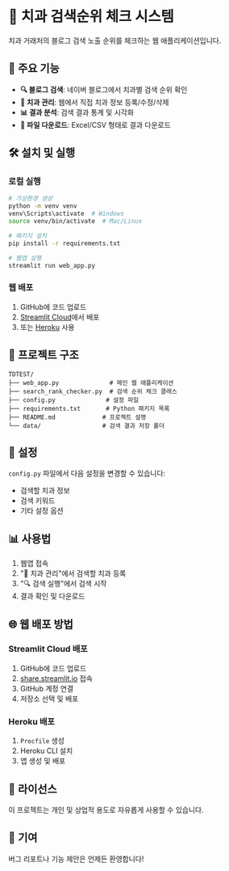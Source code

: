 # 🏥 치과 검색순위 체크 시스템

치과 거래처의 블로그 검색 노출 순위를 체크하는 웹 애플리케이션입니다.

## 🚀 주요 기능

- **🔍 블로그 검색**: 네이버 블로그에서 치과별 검색 순위 확인
- **🏥 치과 관리**: 웹에서 직접 치과 정보 등록/수정/삭제
- **📊 결과 분석**: 검색 결과 통계 및 시각화
- **📄 파일 다운로드**: Excel/CSV 형태로 결과 다운로드

## 🛠️ 설치 및 실행

### 로컬 실행
```bash
# 가상환경 생성
python -m venv venv
venv\Scripts\activate  # Windows
source venv/bin/activate  # Mac/Linux

# 패키지 설치
pip install -r requirements.txt

# 웹앱 실행
streamlit run web_app.py
```

### 웹 배포
1. GitHub에 코드 업로드
2. [Streamlit Cloud](https://share.streamlit.io/)에서 배포
3. 또는 [Heroku](https://heroku.com/) 사용

## 📁 프로젝트 구조

```
TDTEST/
├── web_app.py              # 메인 웹 애플리케이션
├── search_rank_checker.py  # 검색 순위 체크 클래스
├── config.py              # 설정 파일
├── requirements.txt       # Python 패키지 목록
├── README.md             # 프로젝트 설명
└── data/                 # 검색 결과 저장 폴더
```

## 🔧 설정

`config.py` 파일에서 다음 설정을 변경할 수 있습니다:
- 검색할 치과 정보
- 검색 키워드
- 기타 설정 옵션

## 📊 사용법

1. 웹앱 접속
2. "🏥 치과 관리"에서 검색할 치과 등록
3. "🔍 검색 실행"에서 검색 시작
4. 결과 확인 및 다운로드

## 🌐 웹 배포 방법

### Streamlit Cloud 배포
1. GitHub에 코드 업로드
2. [share.streamlit.io](https://share.streamlit.io/) 접속
3. GitHub 계정 연결
4. 저장소 선택 및 배포

### Heroku 배포
1. `Procfile` 생성
2. Heroku CLI 설치
3. 앱 생성 및 배포

## 📝 라이선스

이 프로젝트는 개인 및 상업적 용도로 자유롭게 사용할 수 있습니다.

## 🤝 기여

버그 리포트나 기능 제안은 언제든 환영합니다! 
